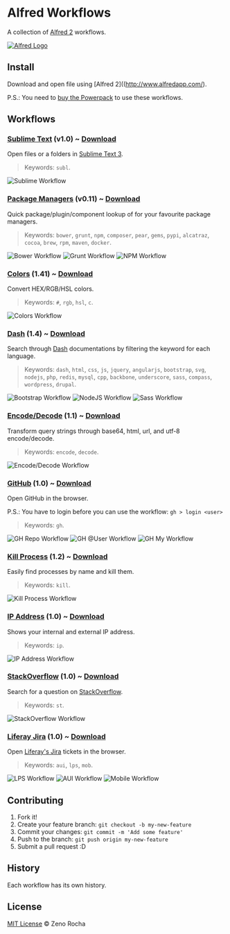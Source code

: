 # Alfred Workflows

A collection of [Alfred 2](http://www.alfredapp.com/) workflows.

[![Alfred Logo](http://f.cl.ly/items/112u3G2z3g2B202W3e3p/alfred.png)](http://www.alfredapp.com/)

## Install

Download and open file using [Alfred 2]((http://www.alfredapp.com/).

P.S.: You need to [buy the Powerpack](https://buy.alfredapp.com/) to use these workflows.

## Workflows

### [Sublime Text](https://github.com/franzheidl/alfred-workflows/tree/master/open-with-sublime-text) (v1.0) ~ [Download](https://github.com/zenorocha/alfred-workflows/raw/master/sublime-text/sublime-text.alfredworkflow)

Open files or a folders in [Sublime Text 3](http://www.sublimetext.com/3).

> Keywords: `subl`.

![Sublime Workflow](http://f.cl.ly/items/3P0O2Z3p12253J3d3X2k/alfred-subl.png)

### [Package Managers](https://github.com/willfarrell/alfred-workflows/tree/master/Package%20Managers) (v0.11) ~ [Download](https://github.com/zenorocha/alfred-workflows/raw/master/package-managers/package-managers.alfredworkflow)

Quick package/plugin/component lookup of for your favourite package managers.

> Keywords: `bower`, `grunt`, `npm`, `composer`, `pear`, `gems`, `pypi`, `alcatraz`, `cocoa`, `brew`, `rpm`, `maven`, `docker`.

![Bower Workflow](http://f.cl.ly/items/3b2t2S3V3m3m2t0X350m/alfred-bower.png)
![Grunt Workflow](http://f.cl.ly/items/1Y220d3T1p2u1Y3C111g/alfred-grunt.png)
![NPM Workflow](http://f.cl.ly/items/3U1l2m2O2Z0R2j231g2i/alfred-npm.png)

### [Colors](https://github.com/TylerEich/Alfred-Extras) (1.41) ~ [Download](https://github.com/zenorocha/alfred-workflows/raw/master/colors/colors.alfredworkflow)

Convert HEX/RGB/HSL colors.

> Keywords: `#`, `rgb`, `hsl`, `c`.

![Colors Workflow](http://f.cl.ly/items/2r3u2W122v0v2A0e1n0U/alfred-colors.png)

### [Dash](https://github.com/willfarrell/alfred-workflows/tree/master/Dash) (1.4) ~ [Download](https://github.com/zenorocha/alfred-workflows/raw/master/dash/dash.alfredworkflow)

Search through [Dash](http://kapeli.com/dash) documentations by filtering the keyword for each language.

> Keywords: `dash`, `html`, `css`, `js`, `jquery`, `angularjs`, `bootstrap`, `svg`, `nodejs`, `php`, `redis`, `mysql`, `cpp`, `backbone`, `underscore`, `sass`, `compass`, `wordpress`, `drupal`.

![Bootstrap Workflow](http://f.cl.ly/items/3N370w0u1d2P0D1W3X1l/alfred-dash-bootstrap.png)
![NodeJS Workflow](http://f.cl.ly/items/3V3t2R0g002M1K070i0V/alfred-dash-nodejs.png)
![Sass Workflow](http://f.cl.ly/items/2l0C21331a242W2t3Q1L/alfred-dash-sass.png)

### [Encode/Decode](https://github.com/willfarrell/alfred-workflows) (1.1) ~ [Download](https://github.com/zenorocha/alfred-workflows/raw/master/encode-decode/encode-decode.alfredworkflow)

Transform query strings through base64, html, url, and utf-8 encode/decode.

> Keywords: `encode`, `decode`.

![Encode/Decode Workflow](http://f.cl.ly/items/2J3m1G1N46050I0E0w3n/alfred-encode.png)

### [GitHub](https://github.com/gharlan/alfred-github-workflow) (1.0) ~ [Download](https://github.com/zenorocha/alfred-workflows/raw/master/github/github.alfredworkflow)

Open GitHub in the browser.

P.S.: You have to login before you can use the workflow: `gh > login <user>`

> Keywords: `gh`.

![GH Repo Workflow](http://f.cl.ly/items/0G3n1D3W1p2S3S2W3B1C/alfred-gh-repo.png)
![GH @User Workflow](http://f.cl.ly/items/3l3V092M363x1m262B21/alfred-gh-user.png)
![GH My Workflow](http://f.cl.ly/items/2H1J2g330h3E1l2W1A0o/alfred-gh-my.png)

### [Kill Process](https://github.com/nathangreenstein/alfred-process-killer) (1.2) ~ [Download](https://github.com/zenorocha/alfred-workflows/raw/master/kill-process/kill-process.alfredworkflow)

Easily find processes by name and kill them.

> Keywords: `kill`.

![Kill Process Workflow](http://f.cl.ly/items/0q0P1u0A0d1q1h1y1V0l/alfred-kill.png)

### [IP Address](http://dferg.us/ip-address-workflow/) (1.0) ~ [Download](https://github.com/zenorocha/alfred-workflows/raw/master/ip-address/ip-address.alfredworkflow)

Shows your internal and external IP address.

> Keywords: `ip`.

![IP Address Workflow](http://f.cl.ly/items/1i3Q3T3I3t053J2b0R05/alfred-ip.png)

### [StackOverflow](https://github.com/xhinking/Alfred) (1.0) ~ [Download](https://github.com/zenorocha/alfred-workflows/raw/master/stack-overflow/stack-overflow.alfredworkflow)

Search for a question on [StackOverflow](http://stackoverflow.com).

> Keywords: `st`.

![StackOverflow Workflow](http://f.cl.ly/items/3T00363u1d3k30011K3P/alfred-st.png)

### [Liferay Jira](https://github.com/zenorocha/alfred-workflows/tree/master/liferay-jira) (1.0) ~ [Download](https://github.com/zenorocha/alfred-workflows/raw/master/liferay-jira/liferay-jira.alfredworkflow)

Open [Liferay's Jira](https://issues.liferay.com/) tickets in the browser.

> Keywords: `aui`, `lps`, `mob`.

![LPS Workflow](http://f.cl.ly/items/1j3z3o1R3z282k2u1Q37/alfred-lps.png)
![AUI Workflow](http://f.cl.ly/items/0C3i0q033M300n0p1o3Z/alfred-aui.png)
![Mobile Workflow](http://f.cl.ly/items/2E411H401A2q0N2S0E26/alfred-mob.png)

## Contributing

1. Fork it!
2. Create your feature branch: `git checkout -b my-new-feature`
3. Commit your changes: `git commit -m 'Add some feature'`
4. Push to the branch: `git push origin my-new-feature`
5. Submit a pull request :D

## History

Each workflow has its own history.

## License

[MIT License](http://zenorocha.mit-license.org/) © Zeno Rocha